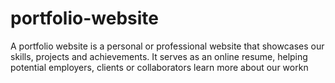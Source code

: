 # portfolio-website
A portfolio website is a personal or professional website that showcases our skills, projects and achievements. It serves as an online resume, helping potential employers, clients or collaborators learn more about our workn
